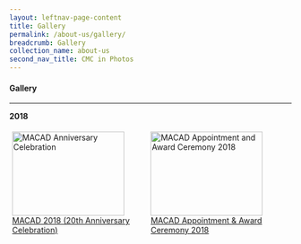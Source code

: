 ```yaml
---
layout: leftnav-page-content
title: Gallery
permalink: /about-us/gallery/
breadcrumb: Gallery
collection_name: about-us
second_nav_title: CMC in Photos
---
```


#### Gallery

---

<style>
.row {
  display: flex;
}
  
.row .column {
  margin: 5px;
}

.row .column img {
  width: 200px;
  height: 150px;
}
</style>


**2018**
<div class="row">
  <div class="column">
  <a href="/about-us/macad-anniversary-celebration/">
    <img src="/images/MACAD2018-97.jpg" title="MACAD Anniversary Celebration" alt="MACAD Anniversary Celebration"><br>
  MACAD 2018 (20th Anniversary Celebration)</a>
  </div>
  
  <div class="column">
   <a href="/about-us/macad-appointment-and-award-ceremony/">
     <img src="/images/P2M-Mediator-Appointment-Ceremony-P2-333.jpg" title="MACAD Appointment and Award Ceremony 2018" alt="MACAD Appointment and Award Ceremony 2018"><br>
   MACAD Appointment & Award Ceremony 2018</a>
  </div>
</div>

